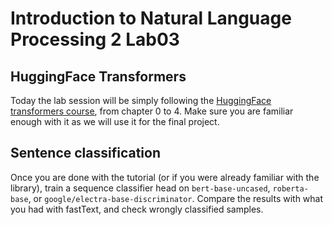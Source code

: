 # Introduction to Natural Language Processing 2 Lab03

## HuggingFace Transformers

Today the lab session will be simply following the [HuggingFace transformers course](https://huggingface.co/course/chapter0), from chapter 0 to 4. Make sure you are familiar enough with it as we will use it for the final project.

## Sentence classification

Once you are done with the tutorial (or if you were already familiar with the library), train a sequence classifier head on `bert-base-uncased`, `roberta-base`, or `google/electra-base-discriminator`. Compare the results with what you had with fastText, and check wrongly classified samples.